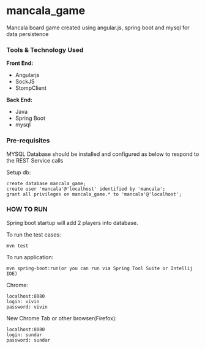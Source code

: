 # mancala_game

Mancala board game created using angular.js, spring boot and mysql for data persistence

### Tools & Technology Used
**Front End:**
- Angularjs
- SockJS
- StompClient

**Back End:**
- Java
- Spring Boot
- mysql

### Pre-requisites
MYSQL Database should be installed and configured as below to respond to the REST Service calls

Setup db:

	create database mancala_game;
	create user 'mancala'@'localhost' identified by 'mancala';
	grant all privileges on mancala_game.* to 'mancala'@'localhost';

### HOW TO RUN
Spring boot startup will add 2 players into database.

To run the test cases:

	mvn test
To run application:
	
	mvn spring-boot:run(or you can run via Spring Tool Suite or Intellij IDE)
Chrome:
	
	localhost:8080
	login: vivin
	password: vivin
New Chrome Tab or other browser(Firefox):

	localhost:8080
	login: sundar
	password: sundar